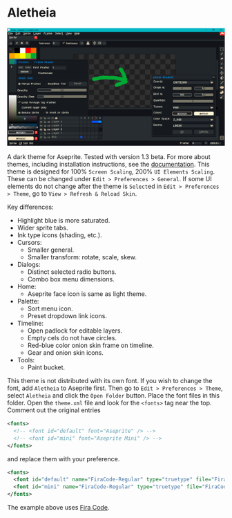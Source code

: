 # Aletheia

![Screen Capture](screenCap.png)

A dark theme for Aseprite. Tested with version 1.3 beta. For more about themes, including installation instructions, see the [documentation](https://www.aseprite.org/docs/extensions/themes/). This theme is designed for 100% `Screen Scaling`, 200% `UI Elements Scaling`. These can be changed under `Edit > Preferences > General`. If some UI elements do not change after the theme is `Select`ed in `Edit > Preferences > Theme`, go to `View > Refresh & Reload Skin`.

Key differences:
- Highlight blue is more saturated.
- Wider sprite tabs.
- Ink type icons (shading, etc.).
- Cursors:
  - Smaller general.
  - Smaller transform: rotate, scale, skew.
- Dialogs:
  - Distinct selected radio buttons.
  - Combo box menu dimensions.
- Home:
  - Aseprite face icon is same as light theme.
- Palette:
  - Sort menu icon.
  - Preset dropdown link icons.
- Timeline:
  - Open padlock for editable layers.
  - Empty cels do not have circles.
  - Red-blue color onion skin frame on timeline.
  - Gear and onion skin icons.
- Tools:
  - Paint bucket.

This theme is not distributed with its own font. If you wish to change the font, add `Aletheia` to Aseprite first. Then go to `Edit > Preferences > Theme`, select `Aletheia` and click the `Open Folder` button. Place the font files in this folder. Open the `theme.xml` file and look for the `<fonts>` tag near the top. Comment out the original entries

```xml
<fonts>
  <!-- <font id="default" font="Aseprite" /> -->
  <!-- <font id="mini" font="Aseprite Mini" /> -->
</fonts>
```

and replace them with your preference.

```xml
<fonts>
  <font id="default" name="FiraCode-Regular" type="truetype" file="FiraCode-Regular.ttf" antialias="true" size="6" />
  <font id="mini" name="FiraCode-Regular" type="truetype" file="FiraCode-Regular.ttf" antialias="true" size="5" />
</fonts>
```

The example above uses [Fira Code](https://github.com/tonsky/FiraCode).